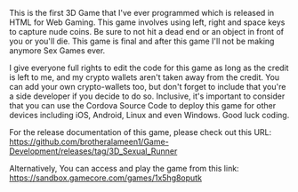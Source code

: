 This is the first 3D Game that I've ever programmed which is released in HTML for Web Gaming. This game involves using left, right and space keys to capture nude coins. Be sure to not hit a dead end or an object in front of you or you'll die. This game is final and after this game I'll not be making anymore Sex Games ever.

I give everyone full rights to edit the code for this game as long as the credit is left to me, and my crypto wallets aren't taken away from the credit. You can add your own crypto-wallets too, but don't forget to include that you're a side developer if you decide to do so. Inclusive, it's important to consider that you can use the Cordova Source Code to deploy this game for other devices including iOS, Android, Linux and even Windows. Good luck coding.

For the release documentation of this game, please check out this URL: https://github.com/brotheralameen1/Game-Development/releases/tag/3D_Sexual_Runner

Alternatively, You can access and play the game from this link: https://sandbox.gamecore.com/games/1x5hg8oputk
